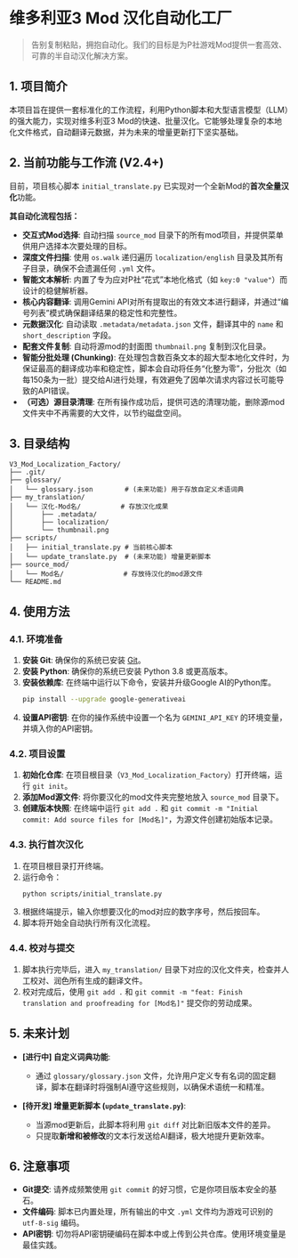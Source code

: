 # 维多利亚3 Mod 汉化自动化工厂

> 告别复制粘贴，拥抱自动化。我们的目标是为P社游戏Mod提供一套高效、可靠的半自动汉化解决方案。

## 1. 项目简介

本项目旨在提供一套标准化的工作流程，利用Python脚本和大型语言模型（LLM）的强大能力，实现对维多利亚3 Mod的快速、批量汉化。它能够处理复杂的本地化文件格式，自动翻译元数据，并为未来的增量更新打下坚实基础。

## 2. 当前功能与工作流 (V2.4+)

目前，项目核心脚本 `initial_translate.py` 已实现对一个全新Mod的**首次全量汉化**功能。

**其自动化流程包括：**
* **交互式Mod选择**: 自动扫描 `source_mod` 目录下的所有mod项目，并提供菜单供用户选择本次要处理的目标。
* **深度文件扫描**: 使用 `os.walk` 递归遍历 `localization/english` 目录及其所有子目录，确保不会遗漏任何 `.yml` 文件。
* **智能文本解析**: 内置了专为应对P社“花式”本地化格式（如 `key:0 "value"`）而设计的稳健解析器。
* **核心内容翻译**: 调用Gemini API对所有提取出的有效文本进行翻译，并通过“编号列表”模式确保翻译结果的稳定性和完整性。
* **元数据汉化**: 自动读取 `.metadata/metadata.json` 文件，翻译其中的 `name` 和 `short_description` 字段。
* **配套文件复制**: 自动将源mod的封面图 `thumbnail.png` 复制到汉化目录。
* **智能分批处理 (Chunking)**: 在处理包含数百条文本的超大型本地化文件时，为保证最高的翻译成功率和稳定性，脚本会自动将任务“化整为零”，分批次（如每150条为一批）提交给AI进行处理，有效避免了因单次请求内容过长可能导致的API错误。
* **（可选）源目录清理**: 在所有操作成功后，提供可选的清理功能，删除源mod文件夹中不再需要的大文件，以节约磁盘空间。


## 3. 目录结构

```
V3_Mod_Localization_Factory/
├── .git/
├── glossary/
│   └── glossary.json        # (未来功能) 用于存放自定义术语词典
├── my_translation/
│   └── 汉化-Mod名/          # 存放汉化成果
│       ├── .metadata/
│       ├── localization/
│       └── thumbnail.png
├── scripts/
│   ├── initial_translate.py # 当前核心脚本
│   └── update_translate.py  # (未来功能) 增量更新脚本
├── source_mod/
│   └── Mod名/               # 存放待汉化的mod源文件
└── README.md
```

## 4. 使用方法

### 4.1. 环境准备
1.  **安装 Git**: 确保你的系统已安装 [Git](https://git-scm.com/downloads)。
2.  **安装 Python**: 确保你的系统已安装 Python 3.8 或更高版本。
3.  **安装依赖库**: 在终端中运行以下命令，安装并升级Google AI的Python库。
    ```bash
    pip install --upgrade google-generativeai
    ```
4.  **设置API密钥**: 在你的操作系统中设置一个名为 `GEMINI_API_KEY` 的环境变量，并填入你的API密钥。

### 4.2. 项目设置
1.  **初始化仓库**: 在项目根目录（`V3_Mod_Localization_Factory`）打开终端，运行 `git init`。
2.  **添加Mod源文件**: 将你要汉化的mod文件夹完整地放入 `source_mod` 目录下。
3.  **创建版本快照**: 在终端中运行 `git add .` 和 `git commit -m "Initial commit: Add source files for [Mod名]"`，为源文件创建初始版本记录。

### 4.3. 执行首次汉化
1.  在项目根目录打开终端。
2.  运行命令：
    ```bash
    python scripts/initial_translate.py
    ```
3.  根据终端提示，输入你想要汉化的mod对应的数字序号，然后按回车。
4.  脚本将开始全自动执行所有汉化流程。

### 4.4. 校对与提交
1.  脚本执行完毕后，进入 `my_translation/` 目录下对应的汉化文件夹，检查并人工校对、润色所有生成的翻译文件。
2.  校对完成后，使用 `git add .` 和 `git commit -m "feat: Finish translation and proofreading for [Mod名]"` 提交你的劳动成果。

## 5. 未来计划

* **[进行中] 自定义词典功能**:
    * 通过 `glossary/glossary.json` 文件，允许用户定义专有名词的固定翻译，脚本在翻译时将强制AI遵守这些规则，以确保术语统一和精准。

* **[待开发] 增量更新脚本 (`update_translate.py`)**:
    * 当源mod更新后，此脚本将利用 `git diff` 对比新旧版本文件的差异。
    * 只提取**新增和被修改**的文本行发送给AI翻译，极大地提升更新效率。

## 6. 注意事项
* **Git提交**: 请养成频繁使用 `git commit` 的好习惯，它是你项目版本安全的基石。
* **文件编码**: 脚本已内置处理，所有输出的中文 `.yml` 文件均为游戏可识别的 `utf-8-sig` 编码。
* **API密钥**: 切勿将API密钥硬编码在脚本中或上传到公共仓库。使用环境变量是最佳实践。
